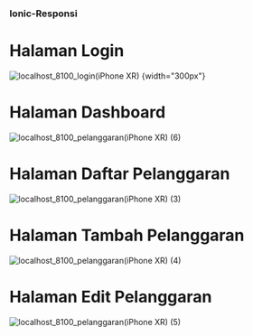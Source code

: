 ### Ionic-Responsi

# Halaman Login
![localhost_8100_login(iPhone XR)](https://github.com/shizucc/Ionic-Responsi/assets/100017161/2d36375b-da0c-4ebb-8e04-02aa0eb11fb6) {width="300px"}

# Halaman Dashboard
![localhost_8100_pelanggaran(iPhone XR) (6)](https://github.com/shizucc/Ionic-Responsi/assets/100017161/1d528096-2346-4577-a171-4aac0e214d74)

# Halaman Daftar Pelanggaran
![localhost_8100_pelanggaran(iPhone XR) (3)](https://github.com/shizucc/Ionic-Responsi/assets/100017161/f792d640-862b-4a4a-a146-853d9a4a7648)

# Halaman Tambah Pelanggaran
![localhost_8100_pelanggaran(iPhone XR) (4)](https://github.com/shizucc/Ionic-Responsi/assets/100017161/49c116bb-3b30-429f-ac2e-d441b4f0b9b7)

# Halaman Edit Pelanggaran
![localhost_8100_pelanggaran(iPhone XR) (5)](https://github.com/shizucc/Ionic-Responsi/assets/100017161/23596c9e-84a6-45ed-a7ed-775aa6f3c9a8)
